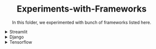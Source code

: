 <h1 align="center">Experiments-with-Frameworks</h1>
<p align="center">
In this folder, we experimented with bunch of frameworks listed here. 
</p>

<details>
<summary>Streamlit</summary>
<br>
  
```pip install streamlit```

```cd Experiments-with-Frameworks```

``` cd Streamlit ```

``` streamlit run main.py ```
</details>



<details>
<summary>Django</summary>

# Django

<br>
<b>Requirements: Ubuntu 20.04</b>

```sudo apt install python3-django```

```cd Experiments-with-Frameworks```

```cd Django```

```pip3 -r requirements.txt```






<details>
<summary>Creating VENV Environment </summary>



[https://realpython.com/python-virtual-environments-a-primer/]

```python -m -m venv <NAME OF FILE>```
</details>










<details>
<summary>Activating VENV Environment </summary>

**Make sure you are on a directory that VENV is created on**


[https://realpython.com/python-virtual-environments-a-primer/]

```source venv/bin/activate```
</details>




<details>
<summary>Installing Django </summary>

**Make sure you are on a directory that VENV is created on**



```pip3 install django```
</details>




<details>
<summary>Starting the Django Project  </summary>

**Make sure you are on a directory that VENV is created on**



```django-admin startproject <NAME OF FILE>```
</details>



<details>
<summary>Running the Django Project  </summary>

**Make sure you are on a directory that VENV is created on**



```python3 manage.py runserver```
</details>



<details>
<summary>Exporting the VENV  </summary>

**Make sure you are on a directory that VENV is created on**

[https://github.com/mignev/venv]


```venv export <NAME OF FILE>```


</details>
</details>





<details>
<summary>Tensorflow</summary>

# Tensorflow

<br>

**To install Tensorflow, please use this command:**

[https://www.tensorflow.org/install]

```pip3 install tensorflow```



  
</br>
</details>